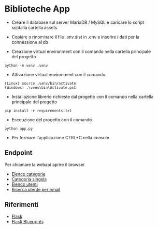 # Biblioteche App
- Creare il database sul server MariaDB / MySQL e caricare lo script sqldalla cartella assets

- Copiare o rinominare il file .env.dist in .env e inserire i dati per la connessione al db

- Creazione virtual environment con il comando nella cartella principale del progetto
```console
python -m venv .venv
```

- Attivazione virtual environment con il comando
```console
(Linux) source .venv/bin/activate
(Windows) .\venv\bin\Activate.ps1
```

- Installazione librerie richieste dal progetto con il comando nella cartella principale del progetto
```console
pip install -r requirements.txt
```

- Esecuzione del progetto con il comando
```console
python app.py
```

- Per fermare l'applicazione CTRL+C nella console
## Endpoint
Per chiamare la webapi aprire il browser
- [Elenco categorie](http://localhost:5000/api/categories)
- [Categoria singola](http://localhost:5000/api/categories/1)
- [Elenco utenti](http://localhost:5000/api/users)
- [Ricerca utente per email](http://localhost:5000/api/users/search?email=francesca14@hotmail.com)

## Riferimenti
- [Flask](https://flask.palletsprojects.com/en/stable/)
- [Flask Blueprints](https://flask.palletsprojects.com/en/stable/blueprints/)

